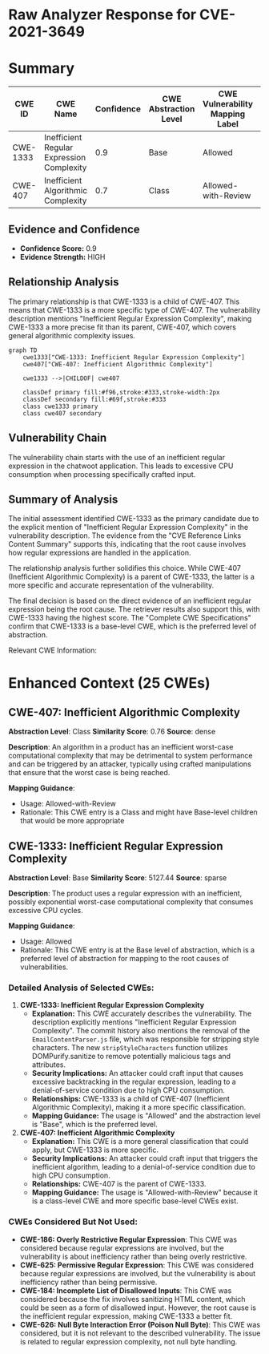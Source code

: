 # Raw Analyzer Response for CVE-2021-3649

# Summary
| CWE ID | CWE Name | Confidence | CWE Abstraction Level | CWE Vulnerability Mapping Label | CWE-Vulnerability Mapping Notes |
|---|---|---|---|---|---|
| CWE-1333 | Inefficient Regular Expression Complexity | 0.9 | Base | Allowed | Primary CWE |
| CWE-407 | Inefficient Algorithmic Complexity | 0.7 | Class | Allowed-with-Review | Secondary Candidate |

## Evidence and Confidence

*   **Confidence Score:** 0.9
*   **Evidence Strength:** HIGH

## Relationship Analysis
The primary relationship is that CWE-1333 is a child of CWE-407. This means that CWE-1333 is a more specific type of CWE-407. The vulnerability description mentions "Inefficient Regular Expression Complexity", making CWE-1333 a more precise fit than its parent, CWE-407, which covers general algorithmic complexity issues.

```mermaid
graph TD
    cwe1333["CWE-1333: Inefficient Regular Expression Complexity"]
    cwe407["CWE-407: Inefficient Algorithmic Complexity"]
    
    cwe1333 -->|CHILDOF| cwe407
    
    classDef primary fill:#f96,stroke:#333,stroke-width:2px
    classDef secondary fill:#69f,stroke:#333
    class cwe1333 primary
    class cwe407 secondary
```

## Vulnerability Chain
The vulnerability chain starts with the use of an inefficient regular expression in the chatwoot application. This leads to excessive CPU consumption when processing specifically crafted input.

## Summary of Analysis
The initial assessment identified CWE-1333 as the primary candidate due to the explicit mention of "Inefficient Regular Expression Complexity" in the vulnerability description. The evidence from the "CVE Reference Links Content Summary" supports this, indicating that the root cause involves how regular expressions are handled in the application.

The relationship analysis further solidifies this choice. While CWE-407 (Inefficient Algorithmic Complexity) is a parent of CWE-1333, the latter is a more specific and accurate representation of the vulnerability.

The final decision is based on the direct evidence of an inefficient regular expression being the root cause. The retriever results also support this, with CWE-1333 having the highest score. The "Complete CWE Specifications" confirm that CWE-1333 is a base-level CWE, which is the preferred level of abstraction.

Relevant CWE Information:

# Enhanced Context (25 CWEs)

## CWE-407: Inefficient Algorithmic Complexity
**Abstraction Level**: Class
**Similarity Score**: 0.76
**Source**: dense

**Description**:
An algorithm in a product has an inefficient worst-case computational complexity that may be detrimental to system performance and can be triggered by an attacker, typically using crafted manipulations that ensure that the worst case is being reached.

**Mapping Guidance**:
- Usage: Allowed-with-Review
- Rationale: This CWE entry is a Class and might have Base-level children that would be more appropriate

## CWE-1333: Inefficient Regular Expression Complexity
**Abstraction Level**: Base
**Similarity Score**: 5127.44
**Source**: sparse

**Description**:
The product uses a regular expression with an inefficient, possibly exponential worst-case computational complexity that consumes excessive CPU cycles.

**Mapping Guidance**:
- Usage: Allowed
- Rationale: This CWE entry is at the Base level of abstraction, which is a preferred level of abstraction for mapping to the root causes of vulnerabilities.

### Detailed Analysis of Selected CWEs:

1.  **CWE-1333: Inefficient Regular Expression Complexity**
    *   **Explanation:** This CWE accurately describes the vulnerability. The description explicitly mentions "Inefficient Regular Expression Complexity". The commit history also mentions the removal of the `EmailContentParser.js` file, which was responsible for stripping style characters. The new `stripStyleCharacters` function utilizes DOMPurify.sanitize to remove potentially malicious tags and attributes.
    *   **Security Implications:** An attacker could craft input that causes excessive backtracking in the regular expression, leading to a denial-of-service condition due to high CPU consumption.
    *   **Relationships:** CWE-1333 is a child of CWE-407 (Inefficient Algorithmic Complexity), making it a more specific classification.
    *   **Mapping Guidance:** The usage is "Allowed" and the abstraction level is "Base", which is the preferred level.
2.  **CWE-407: Inefficient Algorithmic Complexity**
    *   **Explanation:** This CWE is a more general classification that could apply, but CWE-1333 is more specific.
    *   **Security Implications:** An attacker could craft input that triggers the inefficient algorithm, leading to a denial-of-service condition due to high CPU consumption.
    *   **Relationships:** CWE-407 is the parent of CWE-1333.
    *   **Mapping Guidance:** The usage is "Allowed-with-Review" because it is a class-level CWE and more specific base-level CWEs exist.

### CWEs Considered But Not Used:

*   **CWE-186: Overly Restrictive Regular Expression**: This CWE was considered because regular expressions are involved, but the vulnerability is about inefficiency rather than being overly restrictive.
*   **CWE-625: Permissive Regular Expression**: This CWE was considered because regular expressions are involved, but the vulnerability is about inefficiency rather than being permissive.
*   **CWE-184: Incomplete List of Disallowed Inputs**: This CWE was considered because the fix involves sanitizing HTML content, which could be seen as a form of disallowed input. However, the root cause is the inefficient regular expression, making CWE-1333 a better fit.
*   **CWE-626: Null Byte Interaction Error (Poison Null Byte)**: This CWE was considered, but it is not relevant to the described vulnerability. The issue is related to regular expression complexity, not null byte handling.